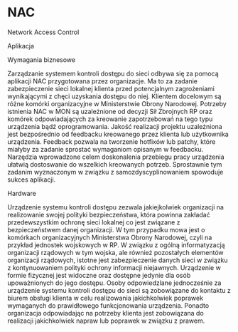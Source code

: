 # NAC
Network Access Control

Aplikacja

Wymagania biznesowe

Zarządzanie systemem kontroli dostępu do sieci odbywa się za pomocą aplikacji NAC przygotowana przez organizacje. Ma to za zadanie zabezpieczenie sieci lokalnej klienta przed potencjalnym zagrożeniami wynikającymi z chęci uzyskania dostępu do niej. Klientem docelowym są różne komórki organizacyjne w Ministerstwie Obrony Narodowej. Potrzeby istnienia NAC w MON są uzależnione od decyzji Sił Zbrojnych RP oraz komórek odpowiadających za kreowanie zapotrzebowań na tego typu urządzenia bądź oprogramowania. Jakość realizacji projektu uzależniona jest bezpośrednio od feedbacku kreowanego przez klienta lub użytkownika urządzenia. Feedback pozwala na tworzenie hotfixów lub patchy, które miałyby za zadanie sprostać wymaganiom opisanym w feedbacku. Narzędzia wprowadzone celem doskonalenia przebiegu pracy urządzenia ułatwią dostoswanie do wszelkich kreowanych potrzeb. Sprostawnie tym zadanim wyznaczonym w związku z samozdyscyplinowaniem spowoduje sukces aplikacji.

Hardware

Urządzenie systemu kontroli dostępu zezwala jakiejkolwiek organizacji na realizowanie swojej polityki bezpieczeństwa, która powinna zakładać przedewszystkim ochronę sieci lokalnej co jest związane z bezpieczeństwem danej organizacji. W tym przypadku mowa jest o komórkach organizacyjnych Ministerstwa Obrony Narodowej, czyli na przykład jednostek wojskowych w RP. W związku z ogólną informatyzacją organizacji rządowych w tym wojska, ale również pozostałych elementów organizacji rządowych, istotne jest zabezpieczenie danych sieci w związku z kontynuowaniem polityki ochrony informacji niejawnych. Urządzenie w formie fizycznej jest widoczne oraz dostępne jedynie dla osób upoważnionych do jego dostępu. Osoby odpowiedzlane jednocześnie za urządzenie systemu kontroli dostępu do sieci są zobowiązane do kontaktu z biurem obsługi klienta w celu realizowania jakichkolwiek poprawek wymaganych do prawidłowego funkcjonowania urządzenia. Ponadto organizacja odpowiadając na potrzeby klienta jest zobowiązana do realizacji jakichkolwiek napraw lub poprawek w związku z prawem.

